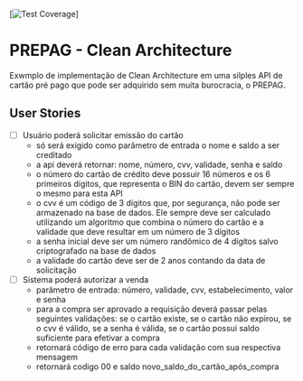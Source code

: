 
[![Test Coverage](https://img.shields.io/codecov/c/github/marcosvieirajr/clean-architecture-example?flag=CODECOV_TOKEN&token=113bff33-baf9-4eed-8c40-8a3c493430ce)]

# PREPAG - Clean Architecture

Exwmplo de implementação de Clean Architecture em uma silples API de cartão pré pago que pode ser adquirido sem muita burocracia, o PREPAG.

## User Stories

- [ ] Usuário poderá solicitar emissão do cartão
  - só será exigido como parâmetro de entrada o nome e saldo a ser creditado
  - a api deverá retornar: nome, número, cvv, validade, senha e saldo
  - o número do cartão de crédito deve possuir 16 números e os 6 primeiros dígitos, que representa o BIN do cartão, devem ser sempre o mesmo para esta API
  - o cvv é um código de 3 dígitos que, por segurança, não pode ser armazenado na base de dados. Ele sempre deve ser calculado utilizando um algoritmo que combina o ​número do cartão e a ​validade que deve resultar em um número de 3 dígitos
  - a senha inicial deve ser um número randômico de 4 dígitos salvo criptografado na base de dados
  - a validade do cartão deve ser de 2 anos contando da data de solicitação
- [ ] Sistema poderá autorizar a venda
  - parâmetro de entrada: número, validade, cvv, estabelecimento, valor e senha
  - para a compra ser aprovado a requisição deverá passar pelas seguintes validações: se o cartão existe, se o cartão não expirou, se o cvv é válido, se a senha é válida, se o cartão possui saldo suficiente para efetivar a compra
  - retornará código de erro para cada validação com sua respectiva mensagem
  - retornará codigo 00 e saldo novo_saldo_do_cartão_após_compra
